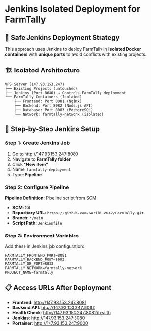 # Jenkins Isolated Deployment for FarmTally

## 🎯 Safe Jenkins Deployment Strategy

This approach uses Jenkins to deploy FarmTally in **isolated Docker containers** with **unique ports** to avoid conflicts with existing projects.

## 🏗️ Isolated Architecture

```
VPS Server (147.93.153.247)
├── Existing Projects (untouched)
├── Jenkins (Port 8080) → Controls FarmTally deployment
└── FarmTally Containers (Isolated)
    ├── Frontend: Port 8081 (Nginx)
    ├── Backend: Port 8082 (Node.js API)
    ├── Database: Port 8083 (PostgreSQL)
    └── Network: farmtally-network (isolated)
```

## 🚀 Step-by-Step Jenkins Setup

### Step 1: Create Jenkins Job
1. Go to http://147.93.153.247:8080
2. Navigate to **FarmTally folder**
3. Click **"New Item"**
4. Name: `farmtally-deployment`
5. Type: **Pipeline**

### Step 2: Configure Pipeline
**Pipeline Definition**: Pipeline script from SCM
- **SCM**: Git
- **Repository URL**: `https://github.com/Sariki-2047/FarmTally.git`
- **Branch**: `*/main`
- **Script Path**: `Jenkinsfile`

### Step 3: Environment Variables
Add these in Jenkins job configuration:
```
FARMTALLY_FRONTEND_PORT=8081
FARMTALLY_BACKEND_PORT=8082
FARMTALLY_DB_PORT=8083
FARMTALLY_NETWORK=farmtally-network
PROJECT_NAME=farmtally
```

## 📋 Access URLs After Deployment
- **Frontend**: http://147.93.153.247:8081
- **Backend API**: http://147.93.153.247:8082
- **Health Check**: http://147.93.153.247:8082/health
- **Jenkins**: http://147.93.153.247:8080
- **Portainer**: http://147.93.153.247:9000